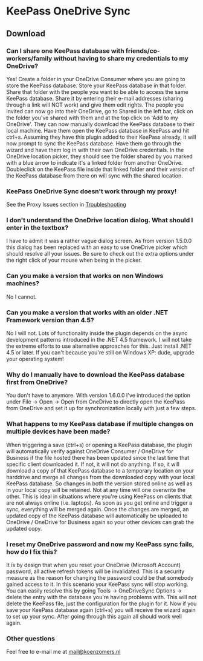 # KeePass OneDrive Sync

## Download ##

### Can I share one KeePass database with friends/co-workers/family without having to share my credentials to my OneDrive? ###

Yes! Create a folder in your OneDrive Consumer where you are going to store the KeePass database. Store your KeePass database in that folder. Share that folder with the people you want to be able to access the same KeePass database. Share it by entering their e-mail addresses (sharing through a link will NOT work) and give them edit rights. The people you invited can now go into their OneDrive, go to Shared in the left bar, click on the folder you've shared with them and at the top click on 'Add to my OneDrive'. They can now manually download the KeePass database to their local machine. Have them open the KeePass database in KeePass and hit ctrl+s. Assuming they have this plugin added to their KeePass already, it will now prompt to sync the KeePass database. Have them go through the wizard and have them log in with their own OneDrive credentials. In the OneDrive location picker, they should see the folder shared by you marked with a blue arrow to indicate it's a linked folder from another OneDrive. Doubleclick on the KeePass file inside that linked folder and their version of the KeePass database from there on will sync with the shared location.

### KeePass OneDrive Sync doesn't work through my proxy! ###

 See the Proxy Issues section in [Troubleshooting](./Troubleshooting.md)

### I don't understand the OneDrive location dialog. What should I enter in the textbox? ###

I have to admit it was a rather vague dialog screen. As from version 1.5.0.0 this dialog has been replaced with an easy to use OneDrive picker which should resolve all your issues. Be sure to check out the extra options under the right click of your mouse when being in the picker.

### Can you make a version that works on non Windows machines? ###

No I cannot.

### Can you make a version that works with an older .NET Framework version than 4.5? ###

No I will not. Lots of functionality inside the plugin depends on the async development patterns introduced in the .NET 4.5 framework. I will not take the extreme efforts to use alternative approaches for this. Just install .NET 4.5 or later. If you can't because you're still on Windows XP: dude, upgrade your operating system!

### Why do I manually have to download the KeePass database first from OneDrive? ###

You don't have to anymore. With version 1.6.0.0 I've introduced the option under File -> Open -> Open from OneDrive to directly open the KeePass from OneDrive and set it up for synchronization locally with just a few steps.

### What happens to my KeePass database if multiple changes on multiple devices have been made? ###

When triggering a save (ctrl+s) or opening a KeePass database, the plugin will automatically verify against OneDrive Consumer / OneDrive for Business if the file hosted there has been updated since the last time that specific client downloaded it. If not, it will not do anything. If so, it will download a copy of that KeePass database to a temporary location on your harddrive and merge all changes from the downloaded copy with your local KeePass database. So changes in both the version stored online as well as in your local copy will be retained. Not at any time will one overwrite the other. This is ideal in situations where you're using KeePass on clients that are not always online (i.e. laptops). As soon as you get online and trigger a sync, everything will be merged again. Once the changes are merged, an updated copy of the KeePass database will automatically be uploaded to OneDrive / OneDrive for Business again so your other devices can grab the updated copy.

### I reset my OneDrive password and now my KeePass sync fails, how do I fix this? ###

It is by design that when you reset your OneDrive (Microsoft Account) password, all active refresh tokens will be invalidated. This is a security measure as the reason for changing the password could be that somebody gained access to it. In this scenario your KeePass sync will stop working. You can easily resolve this by going Tools -> OneDriveSync Options -> delete the entry with the database you're having problems with. This will not delete the KeePass file, just the configuration for the plugin for it. Now if you save your KeePass database again (ctrl+s) you will receive the wizard again to set up your sync. After going through this again all should work well again.

### Other questions ###

Feel free to e-mail me at mail@koenzomers.nl

